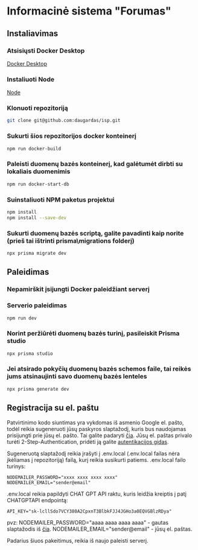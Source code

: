 # Informacinė sistema "Forumas"

## Instaliavimas

### Atsisiųsti Docker Desktop

[Docker Desktop](https://www.docker.com/products/docker-desktop/)

### Instaliuoti Node

[Node](https://nodejs.org/en/download)

### Klonuoti repozitoriją

```bash
git clone git@github.com:daugardas/isp.git
```

### Sukurti šios repozitorijos docker konteinerį

```bash
npm run docker-build
```

### Paleisti duomenų bazės konteinerį, kad galėtumėt dirbti su lokaliais duomenimis

```bash
npm run docker-start-db
```

### Suinstaliuoti NPM paketus projektui

```bash
npm install
npm install --save-dev
```


### Sukurti duomenų bazės scriptą, galite pavadinti kaip norite (prieš tai ištrinti prisma\migrations folderį)

```bash
npx prisma migrate dev 
```

## Paleidimas

### Nepamirškit įsijungti Docker paleidžiant serverį

### Serverio paleidimas

```bash
npm run dev
```

### Norint peržiūrėti duomenų bazės turinį, pasileiskit Prisma studio

```bash
npx prisma studio
```

### Jei atsirado pokyčių duomenų bazės schemos faile, tai reikės jums atsinaujinti savo duomenų bazės lenteles

```bash
npx prisma generate dev
```

## Registracija su el. paštu

Patvirtinimo kodo siuntimas yra vykdomas iš asmenio Google el. pašto, todėl reikia sugeneruoti jūsų paskyros slaptažodį, kuris bus naudojamas prisijungti prie jūsų el. pašto. Tai galite padaryti [čia](https://myaccount.google.com/apppasswords).
Jūsų el. paštas privalo turėti 2-Step-Authentication, pridėti ją galite [autentikacijos gidas](https://support.google.com/accounts/answer/185833?hl=en).

Sugeneruotą slaptažodį reikia įrašyti į .env.local (.env.local failas nėra įkėliamas į repozitoriją) failą, kurį reikia susikurti patiems. .env.local failo turinys:

```env
NODEMAILER_PASSWORD="xxxx xxxx xxxx xxxx"
NODEMAILER_EMAIL="sender@email"
```

.env.local reikia papildyti CHAT GPT API raktu, kuris leidžia kreiptis į patį CHATGPTAPI endpointą:
```env
API_KEY="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"
```

pvz:
NODEMAILER_PASSWORD="aaaa aaaa aaaa aaaa" - gautas slaptažodis iš [čia](https://myaccount.google.com/apppasswords).
NODEMAILER_EMAIL="sender@email" - jūsų el. paštas.


Padarius šiuos pakeitimus, reikia iš naujo paleisti serverį.
